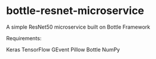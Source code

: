 # bottle-resnet-microservice
A simple ResNet50 microservice built on Bottle Framework

Requirements:

Keras
TensorFlow
GEvent
Pillow
Bottle
NumPy
